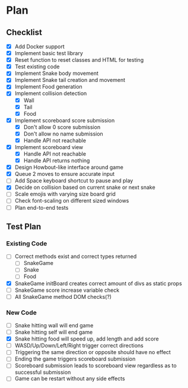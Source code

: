 # Plan
## Checklist
- [x] Add Docker support
- [x] Implement basic test library
- [x] Reset function to reset classes and HTML for testing
- [x] Test existing code
- [x] Implement Snake body movement
- [x] Implement Snake tail creation and movement
- [x] Implement Food generation
- [x] Implement collision detection
  - [x] Wall
  - [x] Tail
  - [x] Food
- [x] Implement scoreboard score submission
  - [x] Don't allow 0 score submission
  - [x] Don't allow no name submission
  - [x] Handle API not reachable
- [x] Implement scoreboard view
  - [x] Handle API not reachable
  - [x] Handle API returns nothing
- [x] Design Howbout-like interface around game
- [x] Queue 2 moves to ensure accurate input
- [ ] Add Space keyboard shortcut to pause and play
- [x] Decide on collision based on current snake or next snake
- [ ] Scale emojis with varying size board grid
- [ ] Check font-scaling on different sized windows
- [ ] Plan end-to-end tests

## Test Plan
### Existing Code
- [ ] Correct methods exist and correct types returned
  - [ ] SnakeGame
  - [ ] Snake
  - [ ] Food
- [x] SnakeGame initBoard creates correct amount of divs as static props
- [ ] SnakeGame score increase variable check
- [ ] All SnakeGame method DOM checks(?)
### New Code
- [ ] Snake hitting wall will end game
- [ ] Snake hitting self will end game
- [x] Snake hitting food will speed up, add length and add score
- [ ] WASD/Up/Down/Left/Right trigger correct directions
- [ ] Triggering the same direction or opposite should have no effect
- [ ] Ending the game triggers scoreboard submission
- [ ] Scoreboard submission leads to scoreboard view regardless as to successful submission
- [ ] Game can be restart without any side effects
